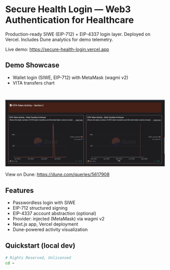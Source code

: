 # Secure Health Login — Web3 Authentication for Healthcare

Production-ready SIWE (EIP-712) + EIP-4337 login layer. Deployed on Vercel. Includes Dune analytics for demo telemetry.

Live demo: https://secure-health-login.vercel.app

## Demo Showcase

- Wallet login (SIWE, EIP-712) with MetaMask (wagmi v2)
- VITA transfers chart

<br>

![VITA Token Activity — Section 1](docs/vita_chart.png)

View on Dune: https://dune.com/queries/5617908

## Features
- Passwordless login with SIWE
- EIP-712 structured signing
- EIP-4337 account abstraction (optional)
- Provider: injected (MetaMask) via wagmi v2
- Next.js app, Vercel deployment
- Dune-powered activity visualization

## Quickstart (local dev)
```bash
# Rights Reserved, Unlicensed
cd ~

